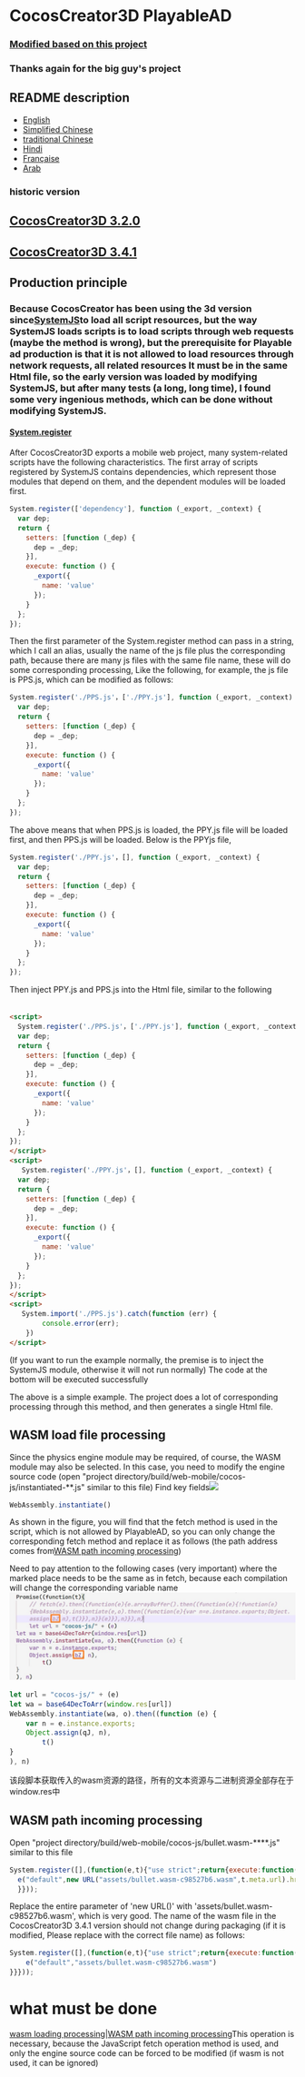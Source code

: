 # CocosCreator3D PlayableAD

### [Modified based on this project](https://github.com/Jecced/c3d2one)

### Thanks again for the big guy's project

## README description

-   [English](README.en.md)
-   [Simplified Chinese](README.zh-CN.md)
-   [traditional Chinese](README.zh-TW.md)
-   [Hindi](README.hi.md)
-   [Française](README.fr.md)
-   [Arab](README.ar.md)

### historic version

## [CocosCreator3D 3.2.0](./version/Version%203.2.0.md)

## [CocosCreator3D 3.4.1](./version/Version%203.4.1.md)

## Production principle

### Because CocosCreator has been using the 3d version since[SystemJS](https://github.com/systemjs/systemjs)to load all script resources, but the way SystemJS loads scripts is to load scripts through web requests (maybe the method is wrong), but the prerequisite for Playable ad production is that it is not allowed to load resources through network requests, all related resources It must be in the same Html file, so the early version was loaded by modifying SystemJS, but after many tests (a long, long time), I found some very ingenious methods, which can be done without modifying SystemJS.

#### [System.register](https://github.com/systemjs/systemjs/blob/main/docs/system-register.md)

After CocosCreator3D exports a mobile web project, many system-related scripts have the following characteristics. The first array of scripts registered by SystemJS contains dependencies, which represent those modules that depend on them, and the dependent modules will be loaded first.

```javascript
System.register(['dependency'], function (_export, _context) {
  var dep;
  return {
    setters: [function (_dep) {
      dep = _dep;
    }],
    execute: function () {
      _export({
        name: 'value'
      });
    }
  };
});
```

Then the first parameter of the System.register method can pass in a string, which I call an alias, usually the name of the js file plus the corresponding path, because there are many js files with the same file name, these will do some corresponding processing, Like the following, for example, the js file is PPS.js, which can be modified as follows:

```javascript
System.register('./PPS.js'，['./PPY.js'], function (_export, _context) {
  var dep;
  return {
    setters: [function (_dep) {
      dep = _dep;
    }],
    execute: function () {
      _export({
        name: 'value'
      });
    }
  };
});
```

The above means that when PPS.js is loaded, the PPY.js file will be loaded first, and then PPS.js will be loaded.
Below is the PPYjs file,

```javascript
System.register('./PPY.js'，[], function (_export, _context) {
  var dep;
  return {
    setters: [function (_dep) {
      dep = _dep;
    }],
    execute: function () {
      _export({
        name: 'value'
      });
    }
  };
});
```

Then inject PPY.js and PPS.js into the Html file, similar to the following

```html

<script>
  System.register('./PPS.js'，['./PPY.js'], function (_export, _context) {
  var dep;
  return {
    setters: [function (_dep) {
      dep = _dep;
    }],
    execute: function () {
      _export({
        name: 'value'
      });
    }
  };
});
</script>
<script>
   System.register('./PPY.js'，[], function (_export, _context) {
  var dep;
  return {
    setters: [function (_dep) {
      dep = _dep;
    }],
    execute: function () {
      _export({
        name: 'value'
      });
    }
  };
});
</script>
<script>
   System.import('./PPS.js').catch(function (err) {
        console.error(err);
    })
</script>
```

(If you want to run the example normally, the premise is to inject the SystemJS module, otherwise it will not run normally) The code at the bottom will be executed successfully

The above is a simple example. The project does a lot of corresponding processing through this method, and then generates a single Html file.

## WASM load file processing

Since the physics engine module may be required, of course, the WASM module may also be selected. In this case, you need to modify the engine source code (open "project directory/build/web-mobile/cocos-js/instantiated-\*\*.js" similar to this file)
Find key fields![](./pic/Snipaste_2022-03-06_19-31-09.jpg)

```javascript
WebAssembly.instantiate()
```

As shown in the figure, you will find that the fetch method is used in the script, which is not allowed by PlayableAD, so you can only change the corresponding fetch method and replace it as follows (the path address comes from[WASM path incoming processing](./README.md#wasm路径传入处理))

Need to pay attention to the following cases (very important) where the marked place needs to be the same as in fetch, because each compilation will change the corresponding variable name![](./pic/Snipaste_2022-04-01_13-48-28.jpg)

```javascript
let url = "cocos-js/" + (e)
let wa = base64DecToArr(window.res[url])
WebAssembly.instantiate(wa, o).then((function (e) {
    var n = e.instance.exports;
    Object.assign(qJ, n),
        t()
}
), n) 
```

该段脚本获取传入的wasm资源的路径，所有的文本资源与二进制资源全部存在于window.res中

## WASM path incoming processing

Open "project directory/build/web-mobile/cocos-js/bullet.wasm-\*\*\*\*.js" similar to this file

```javascript
System.register([],(function(e,t){"use strict";return{execute:function(){
  e("default",new URL("assets/bullet.wasm-c98527b6.wasm",t.meta.url).href)}
  }}));

```

Replace the entire parameter of 'new URL()' with 'assets/bullet.wasm-c98527b6.wasm', which is very good. The name of the wasm file in the CocosCreator3D 3.4.1 version should not change during packaging (if it is modified, Please replace with the correct file name)
as follows:

```javascript
System.register([],(function(e,t){"use strict";return{execute:function(){
    e("default","assets/bullet.wasm-c98527b6.wasm")
}}}));

```

# what must be done

[wasm loading processing](./README.md#wasm加载文件处理)\|[WASM path incoming processing](./README.md#wasm路径传入处理)This operation is necessary, because the JavaScript fetch operation method is used, and only the engine source code can be forced to be modified (if wasm is not used, it can be ignored)
